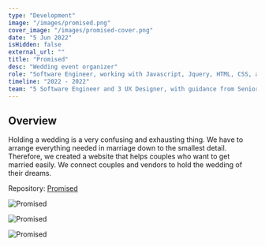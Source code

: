 ```yaml
---
type: "Development"
image: "/images/promised.png"
cover_image: "/images/promised-cover.png"
date: "5 Jun 2022"
isHidden: false
external_url: ""
title: "Promised"
desc: "Wedding event organizer"
role: "Software Engineer, working with Javascript, Jquery, HTML, CSS, and other framework"
timeline: "2022 - 2022"
team: "5 Software Engineer and 3 UX Designer, with guidance from Senior Software Engineer"
---
```


## Overview

Holding a wedding is a very confusing and exhausting thing. We have to arrange everything needed in marriage down to the smallest detail. Therefore, we created a website that helps couples who want to get married easily. We connect couples and vendors to hold the wedding of their dreams.

Repository: [Promised](https://gitlab.com/chondrosatriowibowo/weeding-synrgy)

![Promised](/images/promised-full.png)

![Promised](/images/promised-full-2.png)

![Promised](/images/promised-full-3.png)